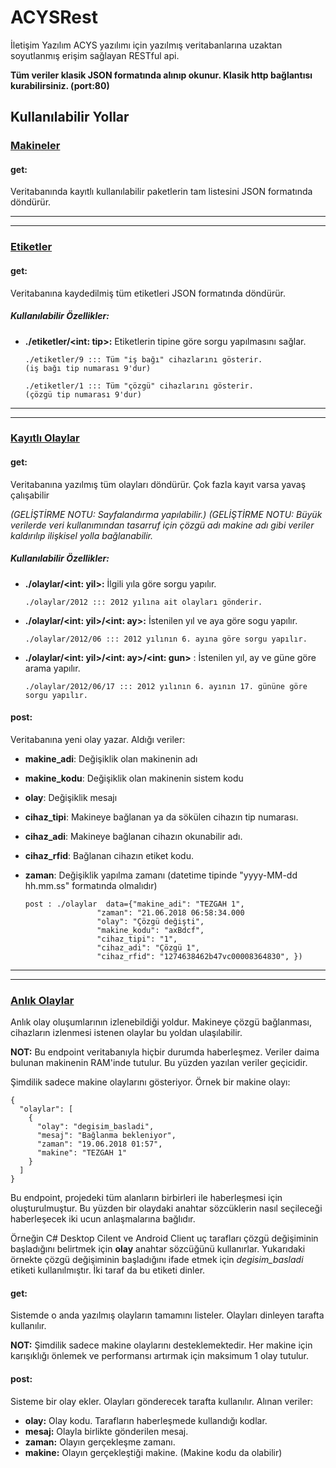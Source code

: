 ﻿# ACYSRest
İletişim Yazılım ACYS yazılımı için yazılmış veritabanlarına uzaktan soyutlanmış erişim sağlayan RESTful api. 

**Tüm veriler klasik JSON formatında alınıp okunur. Klasik http bağlantısı kurabilirsiniz. (port:80)**

  

## Kullanılabilir Yollar 

### [Makineler](./makineler)
#### get:
Veritabanında kayıtlı kullanılabilir paketlerin tam listesini JSON formatında döndürür.

---
---

### [Etiketler](./etiketler)
#### get:
Veritabanına kaydedilmiş tüm etiketleri JSON formatında döndürür.
##### Kullanılabilir Özellikler:
* **./etiketler/<int: tip>:** Etiketlerin tipine göre sorgu yapılmasını sağlar.

    ```
    ./etiketler/9 ::: Tüm "iş bağı" cihazlarını gösterir. 
    (iş bağı tip numarası 9'dur)
    
    ./etiketler/1 ::: Tüm "çözgü" cihazlarını gösterir. 
    (çözgü tip numarası 9'dur)
    ```

---
---

### [Kayıtlı Olaylar](./olaylar)
#### get:
Veritabanına yazılmış tüm olayları döndürür. Çok fazla kayıt varsa yavaş çalışabilir 

*(GELİŞTİRME NOTU: Sayfalandırma yapılabilir.)*
*(GELİŞTİRME NOTU: Büyük verilerde veri kullanımından tasarruf için çözgü adı makine adı gibi veriler kaldırılıp ilişkisel yolla bağlanabilir.*

##### Kullanılabilir Özellikler:
* **./olaylar/<int: yil>:** İlgili yıla göre sorgu yapılır.
	```
	./olaylar/2012 ::: 2012 yılına ait olayları gönderir.
	```
* **./olaylar/<int: yil>/<int: ay>:** İstenilen yıl ve aya göre sogu yapılır.
		
	```
	./olaylar/2012/06 ::: 2012 yılının 6. ayına göre sorgu yapılır.
	``` 

* **./olaylar/<int: yil>/<int: ay>/<int: gun>** : İstenilen yıl,  ay ve güne göre arama yapılır.

	```
	./olaylar/2012/06/17 ::: 2012 yılının 6. ayının 17. gününe göre sorgu yapılır.
	```

#### post:
Veritabanına yeni olay yazar. Aldığı veriler:
* **makine_adi**: Değişiklik olan makinenin adı
* **makine_kodu**: Değişiklik olan makinenin sistem kodu
* **olay**: Değişiklik mesajı
* **cihaz_tipi**: Makineye bağlanan ya da sökülen cihazın tip numarası.
* **cihaz_adi**: Makineye bağlanan cihazın okunabilir adı.
* **cihaz_rfid**: Bağlanan cihazın etiket kodu. 
* **zaman**: Değişiklik yapılma zamanı (datetime tipinde "yyyy-MM-dd hh.mm.ss" formatında olmalıdır)

	```
	post : ./olaylar  data={"makine_adi": "TEZGAH 1",
					"zaman": "21.06.2018 06:58:34.000
					"olay": "Çözgü değişti",
					"makine_kodu": "axBdcf",
					"cihaz_tipi": "1",
					"cihaz_adi": "Çözgü 1",
					"cihaz_rfid": "1274638462b47vc00008364830", })
	```
---
---

### [Anlık Olaylar](./anlikolaylar)

Anlık olay oluşumlarının izlenebildiği yoldur. Makineye çözgü bağlanması, cihazların izlenmesi istenen olaylar bu yoldan ulaşılabilir.

**NOT:** Bu endpoint veritabanıyla hiçbir durumda haberleşmez.  Veriler daima bulunan makinenin RAM'inde tutulur. Bu yüzden yazılan veriler geçicidir. 

Şimdilik sadece makine olaylarını gösteriyor. Örnek bir makine olayı:

```
{
  "olaylar": [
    {
      "olay": "degisim_basladi",
      "mesaj": "Bağlanma bekleniyor",
      "zaman": "19.06.2018 01:57",
      "makine": "TEZGAH 1"
    }
  ]
}
```

Bu endpoint,  projedeki tüm alanların birbirleri ile haberleşmesi için oluşturulmuştur. Bu yüzden bir olaydaki anahtar sözcüklerin nasıl seçileceği haberleşecek iki ucun anlaşmalarına bağlıdır.

Örneğin C# Desktop Cilent ve Android Client uç tarafları çözgü değişiminin başladığını belirtmek için **olay** anahtar sözcüğünü kullanırlar. Yukarıdaki örnekte çözgü değişiminin başladığını ifade etmek için *degisim_basladi* etiketi kullanılmıştır. İki taraf da bu etiketi dinler.

#### get:

Sistemde o  anda yazılmış olayların tamamını listeler.  Olayları dinleyen tarafta kullanılır.

**NOT:** Şimdilik sadece makine olaylarını desteklemektedir. Her makine için karışıklığı önlemek ve performansı artırmak için maksimum 1 olay tutulur.  

#### post:

Sisteme bir olay ekler. Olayları gönderecek tarafta kullanılır. Alınan veriler:

* **olay:** Olay kodu. Tarafların haberleşmede kullandığı kodlar.
* **mesaj:** Olayla birlikte gönderilen mesaj.
*  **zaman:** Olayın gerçekleşme zamanı. 
*  **makine:** Olayın gerçekleştiği makine. (Makine kodu da olabilir)  
 

